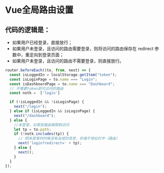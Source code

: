 # Vue全局路由设置
## 代码的逻辑是：
- 如果用户已经登录，直接放行；
- 如果用户未登录，且访问的路由需要登录，则将访问的路由保存在 redirect 参数中，重定向到登录页面；
- 如果用户未登录，且访问的路由不需要登录，则直接放行。
```javaScript
router.beforeEach((to, from, next) => {
  const isLoggedIn = localStorage.getItem("token");
  const isLoginPage = to.name === "Login";
  const isDashboardPage = to.name === "Dashboard";
  // 不需要token即可访问的路由
  const notk =  ['login']

  if (!isLoggedIn && !isLoginPage) {
    next("/login");
  } else if (isLoggedIn && isLoginPage) {
    next("/dashboard");
  } else {
    //未登录，对某些路由做限制访问
    let tp = to.path;
    if (!notk.includes(tp)) {
      // 把未登录的时候没有去成的信息，存储于地址栏中（路由）
      next('login?redirect=' + tp);
    } else {
      next();
    }
  }
});
```